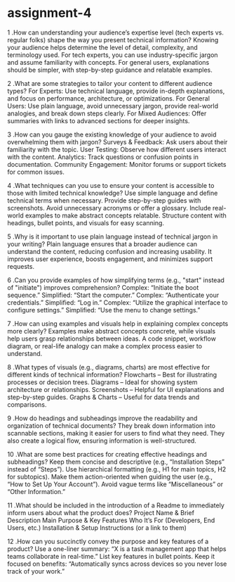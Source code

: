 # assignment-4
1 .How can understanding your audience’s expertise level (tech experts vs. regular folks) shape the way you present technical information?
Knowing your audience helps determine the level of detail, complexity, and terminology used. For tech experts, you can use industry-specific jargon and assume familiarity with concepts. For general users, explanations should be simpler, with step-by-step guidance and relatable examples.

2 .What are some strategies to tailor your content to different audience types?
For Experts: Use technical language, provide in-depth explanations, and focus on performance, architecture, or optimizations.
For General Users: Use plain language, avoid unnecessary jargon, provide real-world analogies, and break down steps clearly.
For Mixed Audiences: Offer summaries with links to advanced sections for deeper insights.

3 .How can you gauge the existing knowledge of your audience to avoid overwhelming them with jargon?
Surveys & Feedback: Ask users about their familiarity with the topic.
User Testing: Observe how different users interact with the content.
Analytics: Track questions or confusion points in documentation.
Community Engagement: Monitor forums or support tickets for common issues.

4 .What techniques can you use to ensure your content is accessible to those with limited technical knowledge?
Use simple language and define technical terms when necessary.
Provide step-by-step guides with screenshots.
Avoid unnecessary acronyms or offer a glossary.
Include real-world examples to make abstract concepts relatable.
Structure content with headings, bullet points, and visuals for easy scanning.

5 .Why is it important to use plain language instead of technical jargon in your writing?
Plain language ensures that a broader audience can understand the content, reducing confusion and increasing usability. It improves user experience, boosts engagement, and minimizes support requests.

6 .Can you provide examples of how simplifying terms (e.g., "start" instead of "initiate") improves comprehension?
Complex: “Initiate the boot sequence.”
Simplified: “Start the computer.”
Complex: “Authenticate your credentials.”
Simplified: “Log in.”
Complex: “Utilize the graphical interface to configure settings.”
Simplified: “Use the menu to change settings.”

7 .How can using examples and visuals help in explaining complex concepts more clearly?
Examples make abstract concepts concrete, while visuals help users grasp relationships between ideas. A code snippet, workflow diagram, or real-life analogy can make a complex process easier to understand.

8 .What types of visuals (e.g., diagrams, charts) are most effective for different kinds of technical information?
Flowcharts – Best for illustrating processes or decision trees.
Diagrams – Ideal for showing system architecture or relationships.
Screenshots – Helpful for UI explanations and step-by-step guides.
Graphs & Charts – Useful for data trends and comparisons.

9 .How do headings and subheadings improve the readability and organization of technical documents?
They break down information into scannable sections, making it easier for users to find what they need. They also create a logical flow, ensuring information is well-structured.

10 .What are some best practices for creating effective headings and subheadings?
Keep them concise and descriptive (e.g., “Installation Steps” instead of “Steps”).
Use hierarchical formatting (e.g., H1 for main topics, H2 for subtopics).
Make them action-oriented when guiding the user (e.g., “How to Set Up Your Account”).
Avoid vague terms like “Miscellaneous” or “Other Information.”

11 .What should be included in the introduction of a Readme to immediately inform users about what the product does?
Project Name & Brief Description
Main Purpose & Key Features
Who It’s For (Developers, End Users, etc.)
Installation & Setup Instructions (or a link to them)

12 .How can you succinctly convey the purpose and key features of a product?
Use a one-liner summary: “X is a task management app that helps teams collaborate in real-time.”
List key features in bullet points.
Keep it focused on benefits: “Automatically syncs across devices so you never lose track of your work.”
